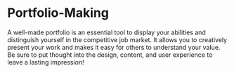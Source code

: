 # Portfolio-Making
A well-made portfolio is an essential tool to display your abilities and distinguish yourself in the competitive job market. It allows you to creatively present your work and makes it easy for others to understand your value. Be sure to put thought into the design, content, and user experience to leave a lasting impression!
